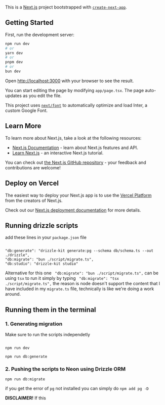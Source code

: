 This is a [Next.js](https://nextjs.org/) project bootstrapped with [`create-next-app`](https://github.com/vercel/next.js/tree/canary/packages/create-next-app).

## Getting Started

First, run the development server:

```bash
npm run dev
# or
yarn dev
# or
pnpm dev
# or
bun dev
```

Open [http://localhost:3000](http://localhost:3000) with your browser to see the result.

You can start editing the page by modifying `app/page.tsx`. The page auto-updates as you edit the file.

This project uses [`next/font`](https://nextjs.org/docs/basic-features/font-optimization) to automatically optimize and load Inter, a custom Google Font.

## Learn More

To learn more about Next.js, take a look at the following resources:

- [Next.js Documentation](https://nextjs.org/docs) - learn about Next.js features and API.
- [Learn Next.js](https://nextjs.org/learn) - an interactive Next.js tutorial.

You can check out [the Next.js GitHub repository](https://github.com/vercel/next.js/) - your feedback and contributions are welcome!

## Deploy on Vercel

The easiest way to deploy your Next.js app is to use the [Vercel Platform](https://vercel.com/new?utm_medium=default-template&filter=next.js&utm_source=create-next-app&utm_campaign=create-next-app-readme) from the creators of Next.js.

Check out our [Next.js deployment documentation](https://nextjs.org/docs/deployment) for more details.


 ## Running drizzle scripts

add these lines in your `package.json` file
 ```

 "db:generate": "drizzle-kit generate:pg --schema db/schema.ts --out ./drizzle",
 "db:migrate": "bun ./script/migrate.ts",
 "db:studio": "drizzle-kit studio"

 ```

 Alternative for this one ` "db:migrate": "bun ./script/migrate.ts",` can be using `tsx` to run it simply by typing ` "db:migrate": "tsx ./script/migrate.ts",` the reason is node doesn't support the content that I have included in my `migrate.ts` file, technically is like we're doing a work around.


 ## Running them in the terminal
 ### 1. Generating migration
Make sure to run the scripts independetly
 ```

npm run dev

npm run db:generate

 ```

### 2. Pushing the scripts to Neon using Drizzle ORM
```
npm run db:migrate

```
if you get the error of `pg` not installed you can simply do `npm add pg -D`


**DISCLAIMER!** If this